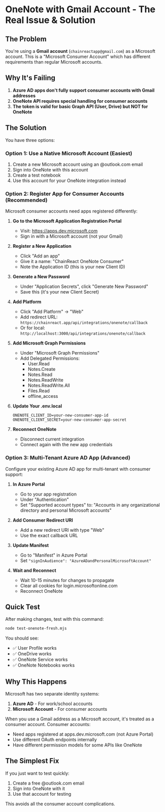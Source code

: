 # OneNote with Gmail Account - The Real Issue & Solution

## The Problem
You're using a **Gmail account** (`chainreactapp@gmail.com`) as a Microsoft account. This is a "Microsoft Consumer Account" which has different requirements than regular Microsoft accounts.

## Why It's Failing
1. **Azure AD apps don't fully support consumer accounts with Gmail addresses**
2. **OneNote API requires special handling for consumer accounts**
3. **The token is valid for basic Graph API (User, Drive) but NOT for OneNote**

## The Solution

You have three options:

### Option 1: Use a Native Microsoft Account (Easiest)
1. Create a new Microsoft account using an @outlook.com email
2. Sign into OneNote with this account
3. Create a test notebook
4. Use this account for your OneNote integration instead

### Option 2: Register App for Consumer Accounts (Recommended)
Microsoft consumer accounts need apps registered differently:

1. **Go to the Microsoft Application Registration Portal**
   - Visit: https://apps.dev.microsoft.com
   - Sign in with a Microsoft account (not your Gmail)

2. **Register a New Application**
   - Click "Add an app"
   - Give it a name: "ChainReact OneNote Consumer"
   - Note the Application ID (this is your new Client ID)

3. **Generate a New Password**
   - Under "Application Secrets", click "Generate New Password"
   - Save this (it's your new Client Secret)

4. **Add Platform**
   - Click "Add Platform" → "Web"
   - Add redirect URL: `https://chainreact.app/api/integrations/onenote/callback`
   - Or for local: `http://localhost:3000/api/integrations/onenote/callback`

5. **Add Microsoft Graph Permissions**
   - Under "Microsoft Graph Permissions"
   - Add Delegated Permissions:
     - User.Read
     - Notes.Create
     - Notes.Read
     - Notes.ReadWrite
     - Notes.ReadWrite.All
     - Files.Read
     - offline_access

6. **Update Your .env.local**
   ```
   ONENOTE_CLIENT_ID=your-new-consumer-app-id
   ONENOTE_CLIENT_SECRET=your-new-consumer-app-secret
   ```

7. **Reconnect OneNote**
   - Disconnect current integration
   - Connect again with the new app credentials

### Option 3: Multi-Tenant Azure AD App (Advanced)
Configure your existing Azure AD app for multi-tenant with consumer support:

1. **In Azure Portal**
   - Go to your app registration
   - Under "Authentication"
   - Set "Supported account types" to:
     "Accounts in any organizational directory and personal Microsoft accounts"

2. **Add Consumer Redirect URI**
   - Add a new redirect URI with type "Web"
   - Use the exact callback URL

3. **Update Manifest**
   - Go to "Manifest" in Azure Portal
   - Set `"signInAudience": "AzureADandPersonalMicrosoftAccount"`

4. **Wait and Reconnect**
   - Wait 10-15 minutes for changes to propagate
   - Clear all cookies for login.microsoftonline.com
   - Reconnect OneNote

## Quick Test

After making changes, test with this command:
```bash
node test-onenote-fresh.mjs
```

You should see:
- ✅ User Profile works
- ✅ OneDrive works
- ✅ OneNote Service works
- ✅ OneNote Notebooks works

## Why This Happens

Microsoft has two separate identity systems:
1. **Azure AD** - For work/school accounts
2. **Microsoft Account** - For consumer accounts

When you use a Gmail address as a Microsoft account, it's treated as a consumer account. Consumer accounts:
- Need apps registered at apps.dev.microsoft.com (not Azure Portal)
- Use different OAuth endpoints internally
- Have different permission models for some APIs like OneNote

## The Simplest Fix

If you just want to test quickly:
1. Create a free @outlook.com email
2. Sign into OneNote with it
3. Use that account for testing

This avoids all the consumer account complications.